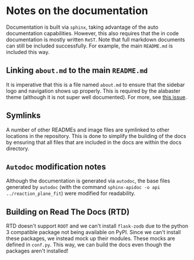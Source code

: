 # Notes on the documentation

Documentation is built via `sphinx`, taking advantage of the auto documentation capabilities. However, this
also requires that the in code documentation is mostly written `ReST`. Note that full markdown documents can
still be included successfully. For example, the main `README.md` is included this way.

## Linking `about.md` to the main `README.md`

It is imperative that this is a file named `about.md` to ensure that the sidebar logo and navigation shows up
properly. This is required by the alabaster theme (although it is not super well documented). For more, see
[this issue](https://github.com/bitprophet/alabaster/issues/86).

## Symlinks

A number of other READMEs and image files are symlinked to other locations in the repository. This is done to
simplify the building of the docs by ensuring that all files that are included in the docs are within the docs
directory.

## `Autodoc` modification notes

Although the documentation is generated via `autodoc`, the base files generated by `autodoc` (with the command
`sphinx-apidoc -o api ../reaction_plane_fit`) were modified for readability.

## Building on Read The Docs (RTD)

RTD doesn't support `ROOT` and we can't install `flask-zodb` due to the python 3 compatible package not being
available on PyPI. Since we can't install these packages, we instead mock up their modules. These mocks are
defined in `conf.py`. This way, we can build the docs even though the packages aren't installed!
